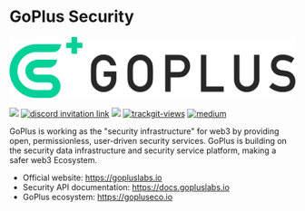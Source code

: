 # GoPlus Security
<img src="images/goplus.png" alt="goplus">

[![](https://shields.io/github/stars/GoPlusSecurity?style=social)](https://github.com/GoPlusSecurity/)
<a href="https://discord.com/invite/5cvSsaT8N5"><img alt="discord invitation link" src="https://dcbadge.vercel.app/api/server/5cvSsaT8N5?style=flat"></a>
<a href="https://t.me/GoPlusSecurity"><img src="https://img.shields.io/endpoint?color=neon&style=flat-square&url=https%3A%2F%2Ftg.sumanjay.workers.dev%2FGoPlusSecurity"></a>
<a href="https://twitter.com/GoplusSecurity"><img src="https://img.shields.io/twitter/follow/GoplusSecurity?style=social" alt="trackgit-views" /></a>
<a href="https://goplussecurity.medium.com/"><img src="https://img.shields.io/badge/Medium-@GoPlusSecurity-12100E?logo=medium&logoColor=white&style=plastic" alt="medium"></a>

GoPlus is working as the "security infrastructure" for web3 by providing open, permissionless, user-driven security services. GoPlus is building on the security data infrastructure and security service platform, making a safer web3 Ecosystem.
- Official website: https://gopluslabs.io
- Security API documentation: https://docs.gopluslabs.io
- GoPlus ecosystem: https://gopluseco.io
